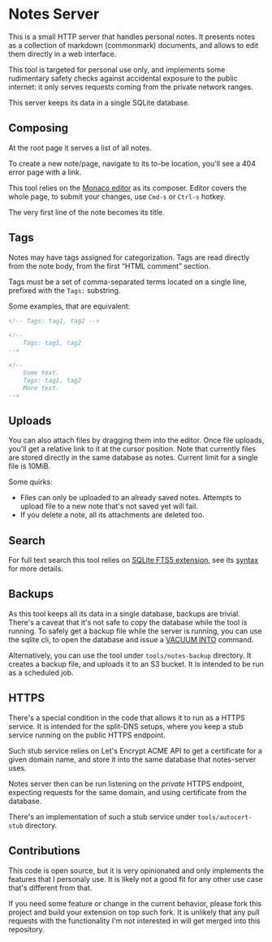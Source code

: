 # Notes Server

This is a small HTTP server that handles personal notes.
It presents notes as a collection of markdown (commonmark) documents,
and allows to edit them directly in a web interface.

This tool is targeted for personal use only, and implements some rudimentary safety checks against accidental exposure to the public internet:
it only serves requests coming from the private network ranges.

This server keeps its data in a single SQLite database.

## Composing

At the root page it serves a list of all notes.

To create a new note/page, navigate to its to-be location, you'll see a 404 error page with a link.

This tool relies on the [Monaco editor] as its composer.
Editor covers the whole page, to submit your changes, use `Cmd-s` or `Ctrl-s` hotkey.

The very first line of the note becomes its title.

[Monaco editor]: https://microsoft.github.io/monaco-editor/

## Tags

Notes may have tags assigned for categorization.
Tags are read directly from the note body, from the first “HTML comment” section.

Tags must be a set of comma-separated terms located on a single line,
prefixed with the `Tags:` substring.

Some examples, that are equivalent:

```html
<!-- Tags: tag1, tag2 -->
```

```html
<!--
    Tags: tag1, tag2
-->
```

```html
<!--
    Some text.
    Tags: tag1, tag2
    More text.
-->
```

## Uploads

You can also attach files by dragging them into the editor.
Once file uploads, you'll get a relative link to it at the cursor position.
Note that currently files are stored directly in the same database as notes.
Current limit for a single file is 10MiB.

Some quirks:

* Files can only be uploaded to an already saved notes.
  Attempts to upload file to a new note that's not saved yet will fail.
* If you delete a note, all its attachments are deleted too.

## Search

For full text search this tool relies on [SQLite FTS5 extension],
see its [syntax] for more details.

[SQLite FTS5 extension]: http://sqlite.org/fts5.html
[syntax]: https://sqlite.org/fts5.html#full_text_query_syntax

## Backups

As this tool keeps all its data in a single database, backups are trivial.
There's a caveat that it's not safe to copy the database while the tool is running.
To safely get a backup file while the server is running, you can use the sqlite cli,
to open the database and issue a [VACUUM INTO] command.

Alternatively, you can use the tool under `tools/notes-backup` directory.
It creates a backup file, and uploads it to an S3 bucket.
It is intended to be run as a scheduled job.

[VACUUM INTO]: https://sqlite.org/lang_vacuum.html#vacuum_with_an_into_clause

## HTTPS

There's a special condition in the code that allows it to run as a HTTPS service.
It is intended for the split-DNS setups, where you keep a stub service running on the public HTTPS endpoint.

Such stub service relies on Let's Encrypt ACME API to get a certificate for a given domain name,
and store it into the same database that notes-server uses.

Notes server then can be run listening on the *private* HTTPS endpoint,
expecting requests for the same domain, and using certificate from the database.

There's an implementation of such a stub service under `tools/autocert-stub` directory.

## Contributions

This code is open source, but it is very opinionated and only implements the features that I personaly use.
It is likely not a good fit for any other use case that's different from that.

If you need some feature or change in the current behavior,
please fork this project and build your extension on top such fork.
It is unlikely that any pull requests with the functionality I'm not interested in will get merged into this repository.
